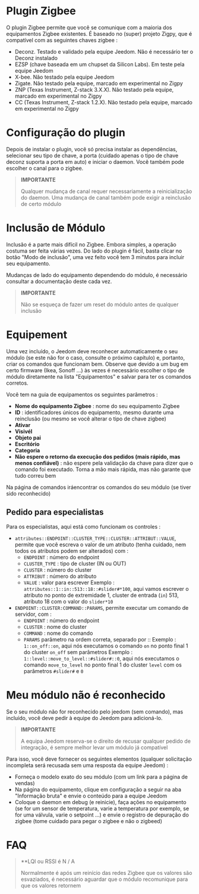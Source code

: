 # Plugin Zigbee

O plugin Zigbee permite que você se comunique com a maioria dos equipamentos Zigbee existentes. É baseado no (super) projeto Zigpy, que é compatível com as seguintes chaves zigbee :

- Deconz. Testado e validado pela equipe Jeedom. Não é necessário ter o Deconz instalado
- EZSP (chave baseada em um chupset da Silicon Labs). Em teste pela equipe Jeedom
- X-bee. Não testado pela equipe Jeedom
- Zigate. Não testado pela equipe, marcado em experimental no Zigpy
- ZNP (Texas Instrument, Z-stack 3.X.X). Não testado pela equipe, marcado em experimental no Zigpy
- CC (Texas Instrument, Z-stack 1.2.X). Não testado pela equipe, marcado em experimental no Zigpy

# Configuração do plugin

Depois de instalar o plugin, você só precisa instalar as dependências, selecionar seu tipo de chave, a porta (cuidado apenas o tipo de chave deconz suporta a porta em auto) e iniciar o daemon. Você também pode escolher o canal para o zigbee.

>**IMPORTANTE**
>
>Qualquer mudança de canal requer necessariamente a reinicialização do daemon. Uma mudança de canal também pode exigir a reinclusão de certo módulo


# Inclusão de Módulo

Inclusão é a parte mais difícil no Zigbee. Embora simples, a operação costuma ser feita várias vezes. Do lado do plugin é fácil, basta clicar no botão "Modo de inclusão", uma vez feito você tem 3 minutos para incluir seu equipamento.

Mudanças de lado do equipamento dependendo do módulo, é necessário consultar a documentação deste cada vez.

>**IMPORTANTE**
>
>Não se esqueça de fazer um reset do módulo antes de qualquer inclusão

# Equipement

Uma vez incluído, o Jeedom deve reconhecer automaticamente o seu módulo (se este não for o caso, consulte o próximo capítulo) e, portanto, criar os comandos que funcionam bem. Observe que devido a um bug em certo firmware (Ikea, Sonoff ...) às vezes é necessário escolher o tipo de módulo diretamente na lista "Equipamentos" e salvar para ter os comandos corretos.

Você tem na guia de equipamentos os seguintes parâmetros :

- **Nome do equipamento Zigbee** : nome do seu equipamento Zigbee
- **ID** : identificadores únicos do equipamento, mesmo durante uma reinclusão (ou mesmo se você alterar o tipo de chave zigbee)
- **Ativar**
- **Visivél**
- **Objeto pai**
- **Escritório**
- **Categoria**
- **Não espere o retorno da execução dos pedidos (mais rápido, mas menos confiável)** : não espere pela validação da chave para dizer que o comando foi executado. Torna a mão mais rápida, mas não garante que tudo correu bem

Na página de comandos iráencontrar os comandos do seu módulo (se tiver sido reconhecido)

## Pedido para especialistas

Para os especialistas, aqui está como funcionam os controles :

- ``attributes::ENDPOINT::CLUSTER_TYPE::CLUSTER::ATTRIBUT::VALUE``, permite que você escreva o valor de um atributo (tenha cuidado, nem todos os atributos podem ser alterados) com :
  - ``ENDPOINT`` : número do endpoint
  - ``CLUSTER_TYPE`` : tipo de cluster (IN ou OUT)
  - ``CLUSTER`` : número do cluster
  - ``ATTRIBUT`` : número do atributo
  - ``VALUE`` : valor para escrever
Exemplo : ``attributes::1::in::513::18::#slider#*100``, aqui vamos escrever o atributo no ponto de extremidade 1, cluster de entrada (``in``) 513, atributo 18 com o valor do ``slider*10``
- ``ENDPOINT::CLUSTER:COMMAND::PARAMS``, permite executar um comando de servidor, com :
  - ``ENDPOINT`` : número do endpoint
  - ``CLUSTER`` : nome do cluster
  - ``COMMAND`` : nome do comando
  - ``PARAMS`` parâmetro na ordem correta, separado por ::
Exemplo : ``1::on_off::on``, aqui nós executamos o comando ``on`` no ponto final 1 do cluster ``on_off`` sem parâmetros
Exemplo : ``1::level::move_to_level::#slider#::0``, aqui nós executamos o comando ``move_to_level`` no ponto final 1 do cluster ``level`` com os parâmetros ``#slider#`` e ``0``

# Meu módulo não é reconhecido

Se o seu módulo não for reconhecido pelo jeedom (sem comando), mas incluído, você deve pedir à equipe do Jeedom para adicioná-lo.

>**IMPORTANTE**
>
>A equipa Jeedom reserva-se o direito de recusar qualquer pedido de integração, é sempre melhor levar um módulo já compatível

Para isso, você deve fornecer os seguintes elementos (qualquer solicitação incompleta será recusada sem uma resposta da equipe Jeedom) :

- Forneça o modelo exato do seu módulo (com um link para a página de vendas)
- Na página do equipamento, clique em configuração a seguir na aba "Informação bruta" e envie o conteúdo para a equipe Jeedom
- Coloque o daemon em debug (e reinicie), faça ações no equipamento (se for um sensor de temperatura, varie a temperatura por exemplo, se for uma válvula, varie o setpoint ...) e envie o registro de depuração do zigbee (tome cuidado para pegar o zigbee e não o zigbeed)

# FAQ

>**LQI ou RSSI é N / A
>
>Normalmente é após um reinício das redes Zigbee que os valores são esvaziados, é necessário aguardar que o módulo recomunique para que os valores retornem
